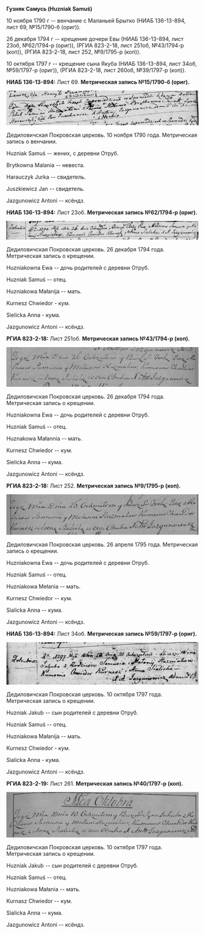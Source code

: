**Гузняк Самусь (Huzniak Samuś)**

10 ноября 1790 г -- венчание с Маланьей Брытко (НИАБ 136-13-894, лист
69, №15/1790-б (ориг)).

26 декабря 1794 г -- крещение дочери Евы (НИАБ 136-13-894, лист 23об,
№62/1794-р (ориг)), (РГИА 823-2-18, лист 251об, №43/1794-р (коп)), (РГИА
823-2-18, лист 252, №9/1795-р (коп)).

10 октября 1797 г -- крещение сына Якуба (НИАБ 136-13-894, лист 34об,
№59/1797-р (ориг)), (РГИА 823-2-18, лист 260об, №39/1797-р (коп)).

**НИАБ 136-13-894:** Лист 69. **Метрическая запись №15/1790-б (ориг).**

![](./media/30c3df8a6211b03416b284a1e2b1608c35b1bb0f.png)

Дедиловичская Покровская церковь. 10 ноября 1790 года. Метрическая
запись о венчании.

Huzniak Samuś -- жених, с деревни Отруб.

Brytkowna Malania -- невеста.

Harauczyk Jurka -- свидетель.

Juszkiewicz Jan -- свидетель.

Jazgunowicz Antoni -- ксёндз.

**НИАБ 136-13-894:** Лист 23об. **Метрическая запись №62/1794-р
(ориг).**

![](./media/f582a621e2b10f96ed058a3808c2f03957c7b35e.png)

Дедиловичская Покровская церковь. 26 декабря 1794 года. Метрическая
запись о крещении.

Huzniakowna Ewa -- дочь родителей с деревни Отруб.

Huzniak Samuś -- отец.

Huzniakowa Małanija -- мать.

Kurnesz Chwiedor - кум.

Sielicka Anna - кума.

Jazgunowicz Antoni -- ксёндз.

**РГИА 823-2-18:** Лист 251об. **Метрическая запись №43/1794-р (коп).**

![](./media/6ab89e7b56811c55c89d1af80064ecd8678f9c20.png)

Дедиловичская Покровская церковь. 26 декабря 1794 года. Метрическая
запись о крещении.

Huzniakowna Ewa -- дочь родителей с деревни Отруб.

Huzniak Samuś -- отец.

Huznakowa Małannia -- мать.

Kurnesz Chwiedor -- кум.

Sielicka Anna -- кума.

Jazgunowicz Antoni -- ксёндз.

**РГИА 823-2-18:** Лист 252. **Метрическая запись №9/1795-р (коп).**

![](./media/b507dd4193a978a6e97a8e9fe0ff53101607459f.png)

Дедиловичская Покровская церковь. 26 апреля 1795 года. Метрическая
запись о крещении.

Huzniakowna Ewa -- дочь родителей с деревни Отруб.

Huzniak Samuś -- отец.

Huzniakowa Mełania -- мать.

Kurnesz Chwiedor -- кум.

Sialicka Anna -- кума.

Jazgunowicz Antoni -- ксёндз.

**НИАБ 136-13-894:** Лист 34об. **Метрическая запись №59/1797-р
(ориг).**

![](./media/53135e9bbee5d7d1ce8da64e572e69c25511722f.png)

Дедиловичская Покровская церковь. 10 октября 1797 года. Метрическая
запись о крещении.

Huzniak Jakub -- сын родителей с деревни Отруб.

Huzniak Samuś -- отец.

Huzniakowa Małanija -- мать.

Kurnesz Chwiedor - кум.

Sialicka Anna - кума.

Jazgunowicz Antoni -- ксёндз.

**РГИА 823-2-19:** Лист 261. **Метрическая запись №40/1797-р (коп).**

![](./media/0a530e2a43398e45fc15af08c075eed9c191afa2.png)

Дедиловичская Покровская церковь. 10 октября 1797 года. Метрическая
запись о крещении.

Huzniak Jakub -- сын родителей с деревни Отруб.

Huzniak Samuś -- отец.

Huzniakowa Małania -- мать.

Kurnasz Chwiedor -- кум.

Sialicka Anna -- кума.

Jazgunowicz Antoni -- ксёндз.
